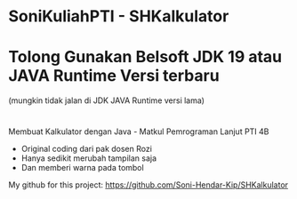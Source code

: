 # SoniKuliahPTI - SHKalkulator
# 
# Tolong Gunakan Belsoft JDK 19 atau JAVA Runtime Versi terbaru
(mungkin tidak jalan di JDK JAVA Runtime versi lama)
# 
 Membuat Kalkulator dengan Java - Matkul Pemrograman Lanjut PTI 4B

- Original coding dari pak dosen Rozi
- Hanya sedikit merubah tampilan saja
- Dan memberi warna pada tombol

 My github for this project: 
 https://github.com/Soni-Hendar-Kip/SHKalkulator

